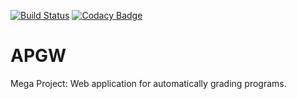 [![Build Status](https://travis-ci.org/InfiniteCoder/apgw.svg?branch=master)](https://travis-ci.org/InfiniteCoder/apgw)  [![Codacy Badge](https://api.codacy.com/project/badge/Grade/d205284a8c554870afe668bd387efbdb)](https://www.codacy.com/app/InfiniteCoder/apgw?utm_source=github.com&amp;utm_medium=referral&amp;utm_content=InfiniteCoder/apgw&amp;utm_campaign=Badge_Grade)
# APGW
Mega Project: Web application for automatically grading programs.
